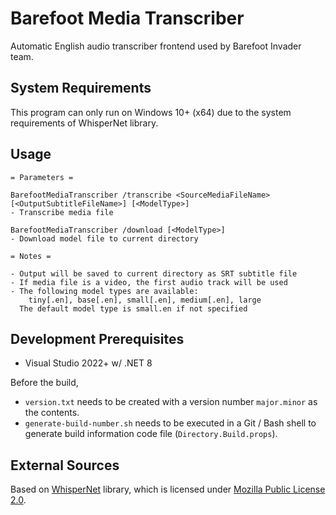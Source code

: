 # Barefoot Media Transcriber
Automatic English audio transcriber frontend used by Barefoot Invader team.

## System Requirements
This program can only run on Windows 10+ (x64) due to the system requirements of WhisperNet library.

## Usage
```
= Parameters =

BarefootMediaTranscriber /transcribe <SourceMediaFileName> [<OutputSubtitleFileName>] [<ModelType>]
- Transcribe media file

BarefootMediaTranscriber /download [<ModelType>]
- Download model file to current directory

= Notes =

- Output will be saved to current directory as SRT subtitle file
- If media file is a video, the first audio track will be used
- The following model types are available:
    tiny[.en], base[.en], small[.en], medium[.en], large
  The default model type is small.en if not specified
```

## Development Prerequisites
* Visual Studio 2022+ w/ .NET 8

Before the build,
* `version.txt` needs to be created with a version number `major.minor` as the contents.
* `generate-build-number.sh` needs to be executed in a Git / Bash shell to generate build information code file (`Directory.Build.props`).

## External Sources
Based on [WhisperNet](https://github.com/Const-me/Whisper) library, which is licensed under [Mozilla Public License 2.0](https://github.com/Const-me/Whisper/blob/master/LICENSE).
